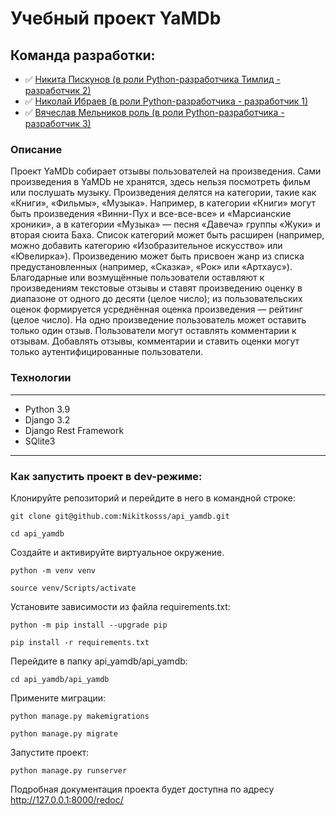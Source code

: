 # Учебный проект YaMDb

## Команда разработки:

- :white_check_mark: [Никита Пискунов (в роли Python-разработчика Тимлид - разработчик 2)](https://github.com/Nikitkosss)
- :white_check_mark: [Николай Ибраев (в роли Python-разработчика - разработчик 1)](https://github.com/Melnik-ni)
- :white_check_mark: [Вячеслав Мельников роль (в роли Python-разработчика - разработчик 3)](https://github.com/ViacheslavMelnikov)

### Описание
Проект YaMDb собирает отзывы пользователей на произведения. Сами произведения в YaMDb не хранятся, здесь нельзя посмотреть фильм или послушать музыку.
Произведения делятся на категории, такие как «Книги», «Фильмы», «Музыка». Например, в категории «Книги» могут быть произведения «Винни-Пух и все-все-все» и «Марсианские хроники», а в категории «Музыка» — песня «Давеча» группы «Жуки» и вторая сюита Баха.
Список категорий может быть расширен (например, можно добавить категорию «Изобразительное искусство» или «Ювелирка»).
Произведению может быть присвоен жанр из списка предустановленных (например, «Сказка», «Рок» или «Артхаус»).
Благодарные или возмущённые пользователи оставляют к произведениям текстовые отзывы и ставят произведению оценку в диапазоне от одного до десяти (целое число); из пользовательских оценок формируется усреднённая оценка произведения — рейтинг (целое число).
На одно произведение пользователь может оставить только один отзыв.
Пользователи могут оставлять комментарии к отзывам.
Добавлять отзывы, комментарии и ставить оценки могут только аутентифицированные пользователи.

### Технологии
***
* Python 3.9 
* Django 3.2 
* Django Rest Framework
* SQlite3
***

### Как запустить проект в dev-режиме:

Клонируйте репозиторий и перейдите в него в командной строке:

```
git clone git@github.com:Nikitkosss/api_yamdb.git
```

```
cd api_yamdb
```

Cоздайте и активируйте виртуальное окружение.

```
python -m venv venv
```

```
source venv/Scripts/activate
```

Установите зависимости из файла requirements.txt:

```
python -m pip install --upgrade pip
```

```
pip install -r requirements.txt
```

Перейдите в папку api_yamdb/api_yamdb:

```
cd api_yamdb/api_yamdb
```

Примените миграции:

```
python manage.py makemigrations
```

```
python manage.py migrate
```

Запустите проект:

```
python manage.py runserver
```

Подробная документация проекта будет доступна по адресу http://127.0.0.1:8000/redoc/
